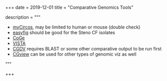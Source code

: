 +++
date = 2019-12-01
title = "Comparative Genomics Tools"

description = """

- [myCircos](http://mycircos.iric.ca/?ref=labworm), may be limited to human or mouse (double check)
- [easyfig](http://mjsull.github.io/Easyfig/?ref=labworm) should be good for the Steno CF isolates
- [CoGe](https://genomevolution.org/coge/?ref=labworm)
- [VISTA](https://img.jgi.doe.gov/cgi-bin/w/main.cgi?section=Vista&page=vista)
- [CGDV](https://cgdv-upload.persistent.co.in/cgdv/) requires BLAST or some other comparative output to be run first
- [CGview](http://wishart.biology.ualberta.ca/cgview/) can be used for other types of genomic viz as well

"""

+++
